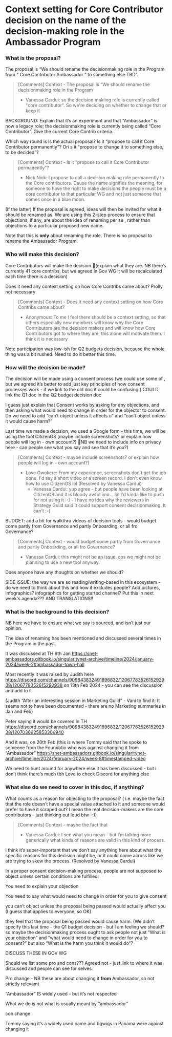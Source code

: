 # Context setting for Core Contributor decision on the name of the decision-making role in the Ambassador Program



### What is the proposal?

The proposal is “We should rename the decisionmaking role in the Program from “ Core Contributor Ambassador ” to something else TBD”. 

> [Comments]
> Context - The proposal is “We should rename the decisionmaking role in the Program
> * Vanessa Cardui: so the decision makiing role is currently called "core contributor".
So we're deciding on whether to change that or keep it
>



BACKGROUND: Explain that it’s an experiment and that “Ambassador” is now a legacy role; the decisionmaking role is currently being called “Core Contributor”. Give the current Core Contrib criteria.



Which way round is is the actual proposal? Is it “propose to call it Core Contributor permanently”? Ori s it “propose to change it to something else, to be decided”? 

> [Comments]
> Context - Is it “propose to call it Core Contributor permanently”?
> * Nick Nick: I propose to call a decision making role permanently to the Core contributors.
Cause the name signifies the meaning, for someone to have the right to make decisions the people must be a core contributor to that particular WG and not just someone that comes once in a blue moon.
>



(If the latter) If the proposal is agreed, ideas will then be invited for what it should be renamed as. We are using this 2-step process to ensure that objections, if any, are about the idea of renaming per se , rather than objections to a particular proposed new name.



Note that this is **only**  about renaming the role. There is no proposal to rename the Ambassador Program.

### Who will make this decision?

Core Contributors will make the decision.(explain what they are. NB there’s currently 41 core contribs, but we agreed in Gov WG it will be recalculated each time there is a decision)



Does it need any context setting on how Core Contribs came about? Prolly not necessary 

> [Comments]
> Context - Does it need any context setting on how Core Contribs came about?
> * Anonymous: To me I feel there should be a context setting, so that others especially new members will know why the Core Contributors are the decision makers and will know how Core Contributors got to where they are, this alone will motivate them. 
I think it is necessary
>



Note participation was low-ish for Q2 budgets decision, because the whole thing was a bit rushed. Need to do it better this time.



### How will the decision be made?

The decision will be made using a consent process (we could use some of , but we agreed it’s better to add just key principles of how consent processes work - if we link to the old doc it could be confusing.)  COULD link the Q1 doc in the Q2 budget decision doc

I guess just explain that Consent works by asking for any objections, and then asking what would need to change in order for the objector to consent.  Do we need to add “can’t object unless it affects u” and “can’t object unless it would cause harm?”



Last time we made a decision, we used a Google form - this time, we will be using the tool CitizenOS (maybe include screenshots? or explain how people will log in - own account?) NB we need to include info on privacy here - can people see what you say and see that it’s you?) 

> [Comments]
> Context - maybe include screenshots? or explain how people will log in - own account?)
> * Love Owokere: From my experience, screenshots don't get the job done. I'd say a short video or a screen record.
I don't even know how to use CitizenOS lol (Resolved by Vanessa Cardui)
>   - Vanessa Cardui: yup agree - but people have been looking at CitizenOS and it is bloody awful imo... lol I'd kinda like to push for not using it :-) - I have no idea why the reviewers in Strategy Guild said it could support consent decisionmaking. It can't :-(
>



BUDGET: add a bit for walkthru videos of decision tools - would budget come partly from Governance and  partly Onboarding, or all fro  Governance? 

> [Comments]
> Context - would budget come partly from Governance and  partly Onboarding, or all fro  Governance?
> * Vanessa Cardui: this might not be an issue, cos we might not be planning to use a new tool anyway. 

Does anyone have any thoughts on whether we should?
>



SIDE ISSUE: the way we are so reading/writing-based in this ecosystem - do we need to think about this and how it excludes people? Add pictures, infographics? infographics for getting started channel? Put this in next week's agenda??? AND TRANSLATIONS!!

### What is the background to this decision?

NB here we have to ensure what we say is sourced, and isn’t just our opinion.



The idea of renaming has been mentioned and discussed several times in the Program in the past.



It was discussed at TH 9th Jan https://snet-ambassadors.gitbook.io/singularitynet-archive/timeline/2024/january-2024/week-2#ambassador-town-hall



Most recently it was raised by Judith here https://discord.com/channels/909843832491896832/1206778352615292938/1206778352615292938 on 13th Feb 2024 - you can see the discussion and add to it

(Judith “After an interesting session in Marketing Guild” - Vani to find it: It seems not to have been documented - there are no Marketing summaries in Jan and Feb)



Peter saying it would be covered in TH https://discord.com/channels/909843832491896832/1206778352615292938/1207036925853306940

And it was, on 20th Feb (this is where Tommy said that he spoke to someone from the Foundatio who was against changing it from “Ambassador” https://snet-ambassadors.gitbook.io/singularitynet-archive/timeline/2024/february-2024/week-8#timestamped-video



We need to hunt around for anywhere else it has been discussed - but i don’t think there’s much tbh Love to check Discord for anything else





### What else do we need to cover in this doc, if anything?

What counts as a reason for objecting to the proposal? ( i.e. maybe the fact that the role doesn't have a special value attached to it and someone would prefer to have it scraped out? I mean the real decision-makers are the core contributors - just thinking out loud btw :-)) 

> [Comments]
> Context - maybe the fact that
> * Vanessa Cardui: I see what you mean - but I’m talking more generically what kinds of reasons are valid in this kind of process. 

I think it’s super-important that we don’t say anything here about what the specific reasons for this decision might be, or it could come across like we are trying to skew the process. (Resolved by Vanessa Cardui)
>

In a proper consent decision-making process, people are not supposed to object unless certain conditions are fulfilled:

You need to explain your objection

You need to say what would need to change in order for you to give consent

you can’t object unless the proposal being passed would actually affect you (I guess that applies to everyone, so OK)

they feel that the proposal being passed would cause harm. (We didn’t specify this last time - the Q1 budget decision - but I am feeling we should? so maybe the decisionmaking process ought to ask people not just “What is your objection” and “what would need to change in order for you to consent?” but also “What is the harm you think it would do”?

DISCUSS THESE IN GOV WG





Should we list some pro and cons???  Agreed not - just link to where it was discussed and people can see for selves.



Pro change - NB these are about changing it **from** Ambassador, so not strictly relevamt

“Ambassador” IS widely used - but it’s not respected

What we do is not what is usually meant by “ambassador”



con change

Tommy saying it’s a widely used name and bgwigs in Panama were against changing it





